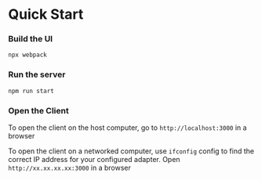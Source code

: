 # Quick Start

### Build the UI

```
npx webpack
```

### Run the server

```
npm run start
```

### Open the Client

To open the client on the host computer, go to `http://localhost:3000` in a browser

To open the client on a networked computer, use `ifconfig` config to find the correct IP address for your configured adapter. Open `http://xx.xx.xx.xx:3000` in a browser
